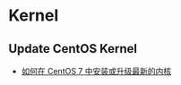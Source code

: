 # Kernel

## Update CentOS Kernel
* [如何在 CentOS 7 中安装或升级最新的内核](https://linux.cn/article-8310-1.html)
